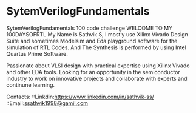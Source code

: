 # SytemVerilogFundamentals
SytemVerilogFundamentals 100 code challenge 
WELCOME TO MY 100DAYSOFRTL  My Name is Sathvik S, I mostly use Xilinx Vivado Design Suite and sometimes Modelsim  and Eda playground software for the simulation of RTL Codes. And The Synthesis is performed by using Intel Quartus Prime Software.


Passionate about VLSI design with practical expertise using Xilinx Vivado and other EDA tools. Looking
for an opportunity in the semiconductor industry to work on innovative projects and collaborate with
experts and continune learning.


Contacts:
::Linkdin:https://www.linkedin.com/in/sathvik-ss/
::Email:ssathvik1998@gamil.com
